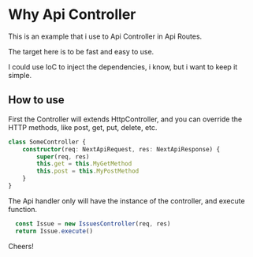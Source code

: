 # Why Api Controller

This is an example that i use to Api Controller in Api Routes.

The target here is to be fast and easy to use.

I could use IoC to inject the dependencies, i know, but i want to keep it simple.

## How to use

First the Controller will extends HttpController, and you can override the HTTP methods, like post, get, put, delete, etc.

```typescript
class SomeController {
    constructor(req: NextApiRequest, res: NextApiResponse) {
        super(req, res)
        this.get = this.MyGetMethod
        this.post = this.MyPostMethod
    }
}
```

The Api handler only will have the instance of the controller, and execute function.

```typescript
  const Issue = new IssuesController(req, res)
  return Issue.execute()
```

Cheers!

